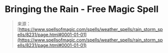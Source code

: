 <!--yml
category: 未分类
date: 2024-06-12 18:43:38
-->

# Bringing the Rain - Free Magic Spell

> 来源：[https://www.spellsofmagic.com/spells/weather_spells/rain_storm_spells/8231/page.html#0001-01-01](https://www.spellsofmagic.com/spells/weather_spells/rain_storm_spells/8231/page.html#0001-01-01)